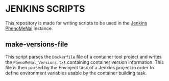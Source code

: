 JENKINS SCRIPTS
===============

This repository is made for writing scripts to be used in the [Jenkins PhenoMeNal](http://phenomenal-h2020.eu/jenkins/) instance.

## make-versions-file

This script parses the `Dockerfile` file of a container tool project and writes the `PhenoMeNal_Versions.txt` containing container version information. This file is then parsed by the EnvInject task of a Jenkins project in order to define environment variables usable by the container building task.
